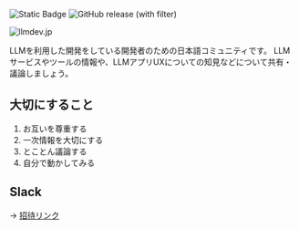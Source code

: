 ![Static Badge](https://img.shields.io/badge/enjoy-llmdev-blue)
![GitHub release (with filter)](https://img.shields.io/github/v/release/moekidev/llmdev.jp)


![llmdev.jp](./logo.png)

LLMを利用した開発をしている開発者のための日本語コミュニティです。
LLMサービスやツールの情報や、LLMアプリUXについての知見などについて共有・議論しましょう。

## 大切にすること

1. お互いを尊重する
2. 一次情報を大切にする
3. とことん議論する
4. 自分で動かしてみる

## Slack
→ [招待リンク](https://join.slack.com/t/llmdevjp/shared_invite/zt-33c54rya9-lfnf1ZrfVnCDB8QqPNtcgQ)

